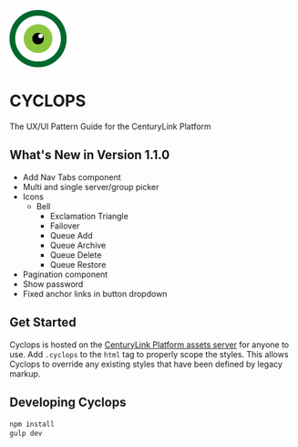 [![CenturyLink Cyclops](www/assets/img/centurylink-cyclops.png)](http://assets.ctl.io/)


# CYCLOPS
The UX/UI Pattern Guide for the CenturyLink Platform

## What's New in Version 1.1.0
- Add Nav Tabs component
- Multi and single server/group picker
- Icons
  - Bell
	- Exclamation Triangle
	- Failover
	- Queue Add
	- Queue Archive
	- Queue Delete
	- Queue Restore
- Pagination component
- Show password
- Fixed anchor links in button dropdown



## Get Started
Cyclops is hosted on the [CenturyLink Platform assets server](http://assets.ctl.io/) for anyone to use. Add `.cyclops` to the `html` tag to properly scope the styles. This allows Cyclops to override any existing styles that have been defined by legacy markup.

## Developing Cyclops

```
npm install
gulp dev
```
